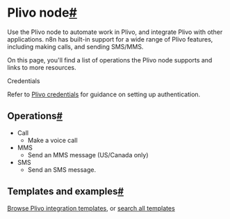 [](https://github.com/n8n-io/n8n-docs/edit/main/docs/integrations/builtin/app-nodes/n8n-nodes-base.plivo.md "Edit this page")

# Plivo node[#](#plivo-node "Permanent link")

Use the Plivo node to automate work in Plivo, and integrate Plivo with other applications. n8n has built-in support for a wide range of Plivo features, including making calls, and sending SMS/MMS.

On this page, you'll find a list of operations the Plivo node supports and links to more resources.

Credentials

Refer to [Plivo credentials](../../credentials/plivo/) for guidance on setting up authentication.

## Operations[#](#operations "Permanent link")

*   Call
    *   Make a voice call
*   MMS
    *   Send an MMS message (US/Canada only)
*   SMS
    *   Send an SMS message.

## Templates and examples[#](#templates-and-examples "Permanent link")

[Browse Plivo integration templates](https://n8n.io/integrations/plivo/), or [search all templates](https://n8n.io/workflows/)